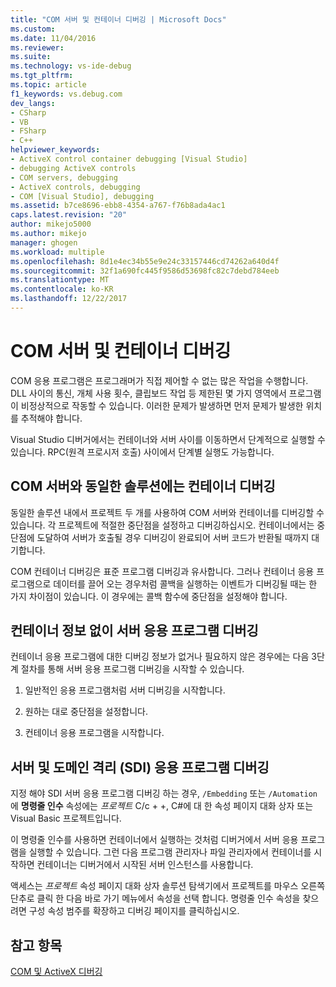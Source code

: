 ```yaml
---
title: "COM 서버 및 컨테이너 디버깅 | Microsoft Docs"
ms.custom: 
ms.date: 11/04/2016
ms.reviewer: 
ms.suite: 
ms.technology: vs-ide-debug
ms.tgt_pltfrm: 
ms.topic: article
f1_keywords: vs.debug.com
dev_langs:
- CSharp
- VB
- FSharp
- C++
helpviewer_keywords:
- ActiveX control container debugging [Visual Studio]
- debugging ActiveX controls
- COM servers, debugging
- ActiveX controls, debugging
- COM [Visual Studio], debugging
ms.assetid: b7ce8696-ebb8-4354-a767-f76b8ada4ac1
caps.latest.revision: "20"
author: mikejo5000
ms.author: mikejo
manager: ghogen
ms.workload: multiple
ms.openlocfilehash: 8d1e4ec34b55e9e24c33157446cd74262a640d4f
ms.sourcegitcommit: 32f1a690fc445f9586d53698fc82c7debd784eeb
ms.translationtype: MT
ms.contentlocale: ko-KR
ms.lasthandoff: 12/22/2017
---
```

# <a name="com-server-and-container-debugging"></a>COM 서버 및 컨테이너 디버깅
COM 응용 프로그램은 프로그래머가 직접 제어할 수 없는 많은 작업을 수행합니다. DLL 사이의 통신, 개체 사용 횟수, 클립보드 작업 등 제한된 몇 가지 영역에서 프로그램이 비정상적으로 작동할 수 있습니다. 이러한 문제가 발생하면 먼저 문제가 발생한 위치를 추적해야 합니다.  
  
 Visual Studio 디버거에서는 컨테이너와 서버 사이를 이동하면서 단계적으로 실행할 수 있습니다. RPC(원격 프로시저 호출) 사이에서 단계별 실행도 가능합니다.  
  
##  <a name="BKMK_COMServerandContainerintheSameSolution"></a>COM 서버와 동일한 솔루션에는 컨테이너 디버깅  
 동일한 솔루션 내에서 프로젝트 두 개를 사용하여 COM 서버와 컨테이너를 디버깅할 수 있습니다. 각 프로젝트에 적절한 중단점을 설정하고 디버깅하십시오. 컨테이너에서는 중단점에 도달하여 서버가 호출될 경우 디버깅이 완료되어 서버 코드가 반환될 때까지 대기합니다.  
  
 COM 컨테이너 디버깅은 표준 프로그램 디버깅과 유사합니다. 그러나 컨테이너 응용 프로그램으로 데이터를 끌어 오는 경우처럼 콜백을 실행하는 이벤트가 디버깅될 때는 한 가지 차이점이 있습니다. 이 경우에는 콜백 함수에 중단점을 설정해야 합니다.  
  
##  <a name="BKMK_ServerApplicationWithoutContainerInformation"></a>컨테이너 정보 없이 서버 응용 프로그램 디버깅  
 컨테이너 응용 프로그램에 대한 디버깅 정보가 없거나 필요하지 않은 경우에는 다음 3단계 절차를 통해 서버 응용 프로그램 디버깅을 시작할 수 있습니다.  
  
1.  일반적인 응용 프로그램처럼 서버 디버깅을 시작합니다.  
  
2.  원하는 대로 중단점을 설정합니다.  
  
3.  컨테이너 응용 프로그램을 시작합니다.  
  
##  <a name="BKMK_DebuggingaServerandDomainIsolationSDIApplication"></a>서버 및 도메인 격리 (SDI) 응용 프로그램 디버깅  
 지정 해야 SDI 서버 응용 프로그램 디버깅 하는 경우, `/Embedding` 또는 `/Automation` 에 **명령줄 인수** 속성에는 *프로젝트* C/c + +, C#에 대 한 속성 페이지 대화 상자 또는 Visual Basic 프로젝트입니다.  
  
 이 명령줄 인수를 사용하면 컨테이너에서 실행하는 것처럼 디버거에서 서버 응용 프로그램을 실행할 수 있습니다. 그런 다음 프로그램 관리자나 파일 관리자에서 컨테이너를 시작하면 컨테이너는 디버거에서 시작된 서버 인스턴스를 사용합니다.  
  
 액세스는 *프로젝트* 속성 페이지 대화 상자 솔루션 탐색기에서 프로젝트를 마우스 오른쪽 단추로 클릭 한 다음 바로 가기 메뉴에서 속성을 선택 합니다. 명령줄 인수 속성을 찾으려면 구성 속성 범주를 확장하고 디버깅 페이지를 클릭하십시오.  
  
## <a name="see-also"></a>참고 항목  
 [COM 및 ActiveX 디버깅](../debugger/com-and-activex-debugging.md)
